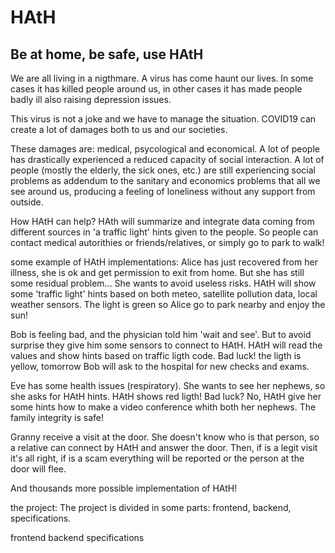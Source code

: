# HAtH
## Be at home, be safe, use HAtH

We are all living in a nigthmare. A virus has come haunt our lives. In some cases it has killed people around us, in other cases it has made people badly ill also raising depression issues.

This virus is not a joke and we have to manage the situation. COVID19 can create a lot of damages both to us and our societies.

These damages are: medical, psycological and economical. A lot of people has drastically experienced a reduced capacity of social interaction. A lot of people (mostly the elderly, the sick ones, etc.) are still experiencing social problems as addendum to the sanitary and economics problems that all we see around us, producing a feeling of loneliness without any support from outside.

How HAtH can help? HAth will summarize and integrate data coming from different sources in 'a traffic light' hints given to the people. So people can contact medical autorithies or friends/relatives, or simply go to park to walk!

some example of HAtH implementations:
Alice has just recovered from her illness, she is ok and get permission to exit from home. But she has still some residual problem... She wants to avoid useless risks. HAtH will show some 'traffic light' hints based on both meteo, satellite pollution data, local weather sensors. The light is green so Alice go to park nearby and enjoy the sun!

Bob is feeling bad, and the physician told him 'wait and see'. But to avoid surprise they give him some sensors to connect to HAtH. HAtH will read the values and show hints based on traffic ligth code. Bad luck! the ligth is yellow, tomorrow Bob will ask to the hospital for new checks and exams.

Eve has some health issues (respiratory). She wants to see her nephews, so she asks for HAtH hints. HAtH shows red ligth! Bad luck? No, HAtH give her some hints how to make a video conference whith both her nephews. The family integrity is safe!

Granny receive a visit at the door. She doesn't know who is that person, so a relative can connect by HAtH and answer the door. Then, if is a legit visit it's all right, if is a scam everything will be reported or the person at the door will flee.

And thousands more possible implementation of HAtH!

the project:
The project is divided in some parts: frontend, backend, specifications.

frontend
backend
specifications
